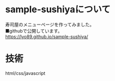 # sample-sushiyaについて

寿司屋のメニューページを作ってみました。 <br>
■githubで公開しています。<br>
<https://lyo89.github.io/sample-sushiya/>
# 技術
html/css/javascript  
